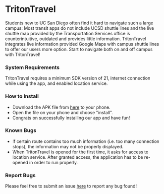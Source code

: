 # TritonTravel


Students new to UC San Diego often find it hard to navigate such a large campus: Most transit apps do not include UCSD shuttle lines and the live shuttle map provided by the Transportation Services office is counterintuitive, outdated and provides little information. TritonTravel integrates live information provided Google Maps with campus shuttle lines to offer our users more option. Start to navigate both on and off campus with TritonTravel!

### System Requirements
TritonTravel requires a minimum SDK version of 21, internet connection while using the app, and enabled location service.

### How to Install 
* Download the APK file from [here](https://github.com/x6wu/TritonTravel/tree/mapFragment/app/build/outputs/apk/release) to your phone.
* Open the file on your phone and choose "install".
* Congrats on successfully installing our app and have fun! 


### Known Bugs

* If certain route contains too much information (i.e. too many connection stops), the information may not be properly displayed.
* When TritonTravel is opened for the first time, it asks for access to location service. After granted access, the application has to be re-opened in order to run properly.

### Report Bugs
Please feel free to submit an issue [here](https://github.com/x6wu/TritonTravel/issues) to report any bug found!


